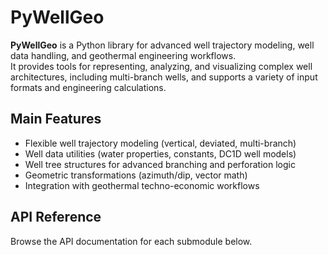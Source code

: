 # PyWellGeo

**PyWellGeo** is a Python library for advanced well trajectory modeling, well data handling, and geothermal engineering workflows.  
It provides tools for representing, analyzing, and visualizing complex well architectures, including multi-branch wells, and supports a variety of input formats and engineering calculations.

## Main Features

- Flexible well trajectory modeling (vertical, deviated, multi-branch)
- Well data utilities (water properties, constants, DC1D well models)
- Well tree structures for advanced branching and perforation logic
- Geometric transformations (azimuth/dip, vector math)
- Integration with geothermal techno-economic workflows

## API Reference

Browse the API documentation for each submodule below.